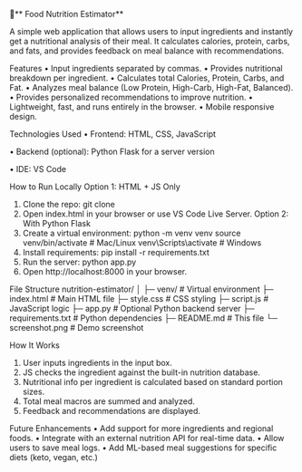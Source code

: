 🥗** Food Nutrition Estimator**

A simple web application that allows users to input ingredients and instantly get a nutritional analysis of their meal. It calculates calories, protein, carbs, and fats, and provides feedback on meal balance with recommendations.

Features
•	Input ingredients separated by commas.
•	Provides nutritional breakdown per ingredient.
•	Calculates total Calories, Protein, Carbs, and Fat.
•	Analyzes meal balance (Low Protein, High-Carb, High-Fat, Balanced).
•	Provides personalized recommendations to improve nutrition.
•	Lightweight, fast, and runs entirely in the browser.
•	Mobile responsive design.

 
Technologies Used
•	Frontend: HTML, CSS, JavaScript

•	Backend (optional): Python Flask for a server version

•	IDE: VS Code

How to Run Locally
Option 1: HTML + JS Only
1.	Clone the repo:
git clone <your-repo-url>
2.	Open index.html in your browser or use VS Code Live Server.
Option 2: With Python Flask
1.	Create a virtual environment:
python -m venv venv
source venv/bin/activate   # Mac/Linux
venv\Scripts\activate      # Windows
2.	Install requirements:
pip install -r requirements.txt
3.	Run the server:
python app.py
4.	Open http://localhost:8000 in your browser.

File Structure
nutrition-estimator/
│
├─ venv/                   # Virtual environment
├─ index.html              # Main HTML file
├─ style.css               # CSS styling
├─ script.js               # JavaScript logic
├─ app.py                  # Optional Python backend server
├─ requirements.txt        # Python dependencies
├─ README.md               # This file
└─ screenshot.png          # Demo screenshot

How It Works
1.	User inputs ingredients in the input box.
2.	JS checks the ingredient against the built-in nutrition database.
3.	Nutritional info per ingredient is calculated based on standard portion sizes.
4.	Total meal macros are summed and analyzed.
5.	Feedback and recommendations are displayed.

Future Enhancements
•	Add support for more ingredients and regional foods.
•	Integrate with an external nutrition API for real-time data.
•	Allow users to save meal logs.
•	Add ML-based meal suggestions for specific diets (keto, vegan, etc.)



